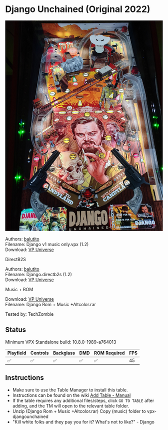 # Django Unchained (Original 2022)

![Table Preview](../../images/vpx-djangounchained.jpg)

Authors: [balutito](https://vpuniverse.com/profile/36070-balutito/)  
Filename: Django v1 music only.vpx (1.2)  
Download: [VP Universe](https://vpuniverse.com/files/file/9690-django-unchained-balutito-mod/)

DirectB2S

Authors: [balutito](https://vpuniverse.com/profile/36070-balutito/)  
Filename: Django.directb2s (1.2)  
Download: [VP Universe](https://vpuniverse.com/files/file/9691-backgkass-and-b2s-for-django-unchained-balutito-mod/)

Music + ROM

Download: [VP Universe](https://vpuniverse.com/files/file/9690-django-unchained-balutito-mod/)  
Filename: Django Rom + Music +Altcolor.rar

Tested by: TechZombie

## Status 

Minimum VPX Standalone build: 10.8.0-1989-a764013

| Playfield | Controls | Backglass | DMD | ROM Required | FPS | 
|-----------|----------|-----------|-----|--------------|-----|
| :white_check_mark: | :white_check_mark: | :white_check_mark: | :white_check_mark: | :white_check_mark: | 45 |

## Instructions

- Make sure to use the Table Manager to install this table.
- Instructions can be found on the wiki [Add Table - Manual](https://github.com/LegendsUnchained/vpx-standalone-alp4k/wiki/%5B04%5D-%F0%9F%A7%A1-TM-%E2%80%90-Other-Features#add-table---manual)
- If the table requires any additional files/steps, click `GO TO TABLE` after adding, and the TM will open to the relevant table folder.
- Unzip (Django Rom + Music +Altcolor.rar) Copy (music) folder to vpx-djangounchained
- "Kill white folks and they pay you for it? What's not to like?" - Django

